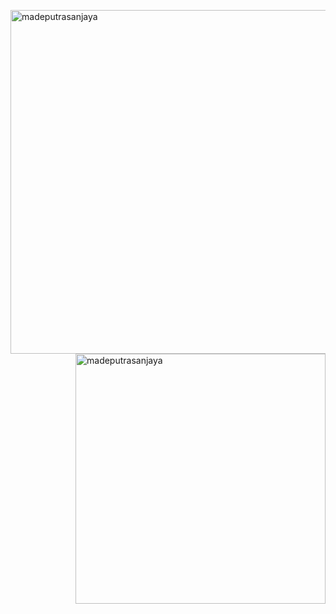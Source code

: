 <p><img align="right" width="550" src="https://github-readme-streak-stats.herokuapp.com/?user=madeputrasanjaya&" alt="madeputrasanjaya" /></p>
<p><img align="right" width="400" src="https://github-readme-stats.vercel.app/api/top-langs?username=madeputrasanjaya&show_icons=true&locale=en&layout=compact" alt="madeputrasanjaya" /></p>
